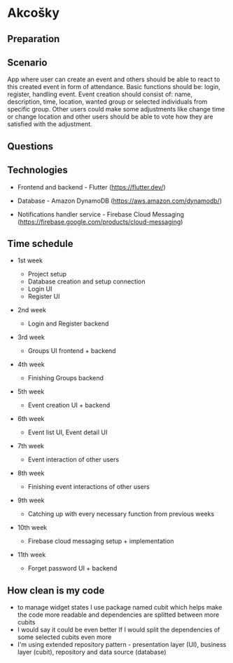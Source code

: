 # Akcošky

## Preparation

## Scenario

App where user can create an event and others should be able to react to this created event in form of attendance. Basic functions should be: login, register, handling event. Event creation should consist of: name, description, time, location, wanted group 
or selected individuals from specific group. Other users could make some adjustments like change time or change location and other users should be able to vote how they are satisfied with the adjustment. 

## Questions

## Technologies

* Frontend and backend - Flutter (https://flutter.dev/)
  
* Database - Amazon DynamoDB (https://aws.amazon.com/dynamodb/)

* Notifications handler service - Firebase Cloud Messaging (https://firebase.google.com/products/cloud-messaging)


## Time schedule

* 1st week 
  * Project setup
  * Database creation and setup connection
  * Login UI
  * Register UI

* 2nd week
  * Login and Register backend

* 3rd week
  * Groups UI frontend + backend

* 4th week
  * Finishing Groups backend

* 5th week
  * Event creation UI + backend

* 6th week
  * Event list UI, Event detail UI

* 7th week
  * Event interaction of other users

* 8th week
  * Finishing event interactions of other users

* 9th week
  * Catching up with every necessary function from previous weeks

* 10th week
  * Firebase cloud messaging setup + implementation

* 11th week
  * Forget password UI + backend

## How clean is my code

* to manage widget states I use package named cubit which helps make the code more readable and dependencies are splitted between more cubits
* I would say it could be even better If I would split the dependencies of some selected cubits even more
* I'm using extended repository pattern - presentation layer (UI), business layer (cubit), repository and data source (database)
